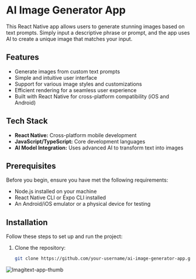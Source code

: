 # AI Image Generator App

This React Native app allows users to generate stunning images based on text prompts. Simply input a descriptive phrase or prompt, and the app uses AI to create a unique image that matches your input.

## Features

- Generate images from custom text prompts
- Simple and intuitive user interface
- Support for various image styles and customizations
- Efficient rendering for a seamless user experience
- Built with React Native for cross-platform compatibility (iOS and Android)

## Tech Stack

- **React Native:** Cross-platform mobile development
- **JavaScript/TypeScript:** Core development languages
- **AI Model Integration:** Uses advanced AI to transform text into images

## Prerequisites

Before you begin, ensure you have met the following requirements:

- Node.js installed on your machine
- React Native CLI or Expo CLI installed
- An Android/iOS emulator or a physical device for testing

## Installation

Follow these steps to set up and run the project:

1. Clone the repository:

   ```bash
   git clone https://github.com/your-username/ai-image-generator-app.git

   
![Imagitext-app-thumb](https://github.com/user-attachments/assets/dd89fb91-a801-4f88-84ab-4303399771d1)
